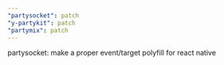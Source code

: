 ```yaml
---
"partysocket": patch
"y-partykit": patch
"partymix": patch
---
```


partysocket: make a proper event/target polyfill for react native
